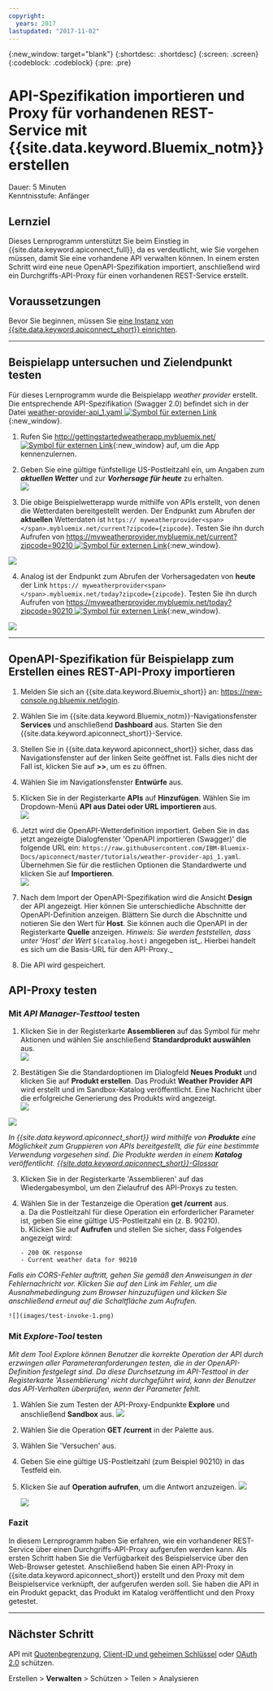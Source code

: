 ```yaml
---
copyright:
  years: 2017
lastupdated: "2017-11-02"
---
```


{:new_window: target="blank"}
{:shortdesc: .shortdesc}
{:screen: .screen}
{:codeblock: .codeblock}
{:pre: .pre}

# API-Spezifikation importieren und Proxy für vorhandenen REST-Service mit {{site.data.keyword.Bluemix_notm}} erstellen
Dauer: 5 Minuten  
Kenntnisstufe: Anfänger  

## Lernziel
Dieses Lernprogramm unterstützt Sie beim Einstieg in {{site.data.keyword.apiconnect_full}}, da es verdeutlicht, wie Sie vorgehen müssen, damit Sie eine vorhandene API verwalten können. In einem ersten Schritt wird eine neue OpenAPI-Spezifikation importiert, anschließend wird ein Durchgriffs-API-Proxy für einen vorhandenen REST-Service erstellt.

## Voraussetzungen
Bevor Sie beginnen, müssen Sie [eine Instanz von {{site.data.keyword.apiconnect_short}} einrichten](tut_prereq_set_up_apic_instance.html).

---


## Beispielapp untersuchen und Zielendpunkt testen

Für dieses Lernprogramm wurde die Beispielapp _weather provider_ erstellt. Die entsprechende API-Spezifikation (Swagger 2.0) befindet sich in der Datei [weather-provider-api_1.yaml ![Symbol für externen Link](../../../icons/launch-glyph.svg "Symbol für externen Link")](https://raw.githubusercontent.com/IBM-Bluemix-Docs/apiconnect/master/tutorials/weather-provider-api_1.yaml){:new_window}.

1. Rufen Sie [http://gettingstartedweatherapp.mybluemix.net/ ![Symbol für externen Link](../../../icons/launch-glyph.svg "Symbol für externen Link")](http://gettingstartedweatherapp.mybluemix.net/){:new_window} auf, um die App kennenzulernen.  
2. Geben Sie eine gültige fünfstellige US-Postleitzahl ein, um Angaben zum _**aktuellen Wetter**_ und zur _**Vorhersage für heute**_ zu erhalten.  
![](images/explore-weatherapp-1.png)

3. Die obige Beispielwetterapp wurde mithilfe von APIs erstellt, von denen die Wetterdaten bereitgestellt werden. Der Endpunkt zum Abrufen der **aktuellen** Wetterdaten ist `https:// myweatherprovider<span></span>.mybluemix.net/current?zipcode={zipcode}`. Testen Sie ihn durch Aufrufen von [https://myweatherprovider.mybluemix.net/current?zipcode=90210 ![Symbol für externen Link](../../../icons/launch-glyph.svg "Symbol für externen Link")](https://myweatherprovider.mybluemix.net/current?zipcode=90210){:new_window}.  

  ![](images/explore-weatherapp-2.png)

4. Analog ist der Endpunkt zum Abrufen der Vorhersagedaten von **heute** der Link `https:// myweatherprovider<span></span>.mybluemix.net/today?zipcode={zipcode}`. Testen Sie ihn durch Aufrufen von [https://myweatherprovider.mybluemix.net/today?zipcode=90210 ![Symbol für externen Link](../../../icons/launch-glyph.svg "Symbol für externen Link")](https://myweatherprovider.mybluemix.net/today?zipcode=90210){:new_window}.  

  ![](images/explore-weatherapp-3.png)


---

## OpenAPI-Spezifikation für Beispielapp zum Erstellen eines REST-API-Proxy importieren
1. Melden Sie sich an {{site.data.keyword.Bluemix_short}} an: https://new-console.ng.bluemix.net/login.
2. Wählen Sie im {{site.data.keyword.Bluemix_notm}}-Navigationsfenster **Services** und anschließend **Dashboard** aus. Starten Sie den {{site.data.keyword.apiconnect_short}}-Service. 
3. Stellen Sie in {{site.data.keyword.apiconnect_short}} sicher, dass das Navigationsfenster auf der linken Seite geöffnet ist. Falls dies nicht der Fall ist, klicken Sie auf **>>**, um es zu öffnen.  
4. Wählen Sie im Navigationsfenster **Entwürfe** aus.   
5. Klicken Sie in der Registerkarte **APIs** auf **Hinzufügen**. Wählen Sie im Dropdown-Menü **API aus Datei oder URL importieren** aus.  
     ![](images/import-1.png)

6. Jetzt wird die OpenAPI-Wetterdefinition importiert. Geben Sie in das jetzt angezeigte Dialogfenster 'OpenAPI importieren (Swagger)' die folgende URL ein:
`https://raw.githubusercontent.com/IBM-Bluemix-Docs/apiconnect/master/tutorials/weather-provider-api_1.yaml`. Übernehmen Sie für die restlichen Optionen die Standardwerte und klicken Sie auf **Importieren**.  
    ![](images/import-2.png)  

7. Nach dem Import der OpenAPI-Spezifikation wird die Ansicht **Design** der API angezeigt. Hier können Sie unterschiedliche Abschnitte der OpenAPI-Definition anzeigen. Blättern Sie durch die Abschnitte und notieren Sie den Wert für **Host**. Sie können auch die OpenAPI in der Registerkarte **Quelle** anzeigen.
  _Hinweis: Sie werden feststellen, dass unter 'Host' der Wert_ `$(catalog.host)` angegeben ist_. Hierbei handelt es sich um die Basis-URL für den API-Proxy._
8. Die API wird gespeichert. 


## API-Proxy testen

### Mit _API Manager-Testtool_ testen
1. Klicken Sie in der Registerkarte **Assemblieren** auf das Symbol für mehr Aktionen und wählen Sie anschließend **Standardprodukt auswählen** aus.  
  ![](images/generate-default-product-1.png)   

2. Bestätigen Sie die Standardoptionen im Dialogfeld **Neues Produkt** und klicken Sie auf **Produkt erstellen**. Das Produkt **Weather Provider API** wird erstellt und im Sandbox-Katalog veröffentlicht. Eine Nachricht über die erfolgreiche Generierung des Produkts wird angezeigt.  
  ![](images/generate-default-product-2.png)  

  ![](images/generate-default-product-3.png)

  _In {{site.data.keyword.apiconnect_short}} wird mithilfe von **Produkte** eine Möglichkeit zum Gruppieren von APIs bereitgestellt, die für eine bestimmte Verwendung vorgesehen sind. Die Produkte werden in einem **Katalog** veröffentlicht.  [{{site.data.keyword.apiconnect_short}}-Glossar](../apic_glossary.html)_

3. Klicken Sie in der Registerkarte 'Assemblieren' auf das Wiedergabesymbol, um den Zielaufruf des API-Proxys zu testen.

4. Wählen Sie in der Testanzeige die Operation **get /current** aus.  
    a. Da die Postleitzahl für diese Operation ein erforderlicher Parameter ist, geben Sie eine gültige US-Postleitzahl ein (z. B. 90210).  
    b. Klicken Sie auf **Aufrufen** und stellen Sie sicher, dass Folgendes angezeigt wird:  
    ```
    - 200 OK response
    - Current weather data for 90210  
    ```
_Falls ein CORS-Fehler auftritt, gehen Sie gemäß den Anweisungen in der Fehlernachricht vor. Klicken Sie auf den Link im Fehler, um die Ausnahmebedingung zum Browser hinzuzufügen und klicken Sie anschließend erneut auf die Schaltfläche zum Aufrufen._

    ![](images/test-invoke-1.png)


### Mit _Explore-Tool_ testen
_Mit dem Tool Explore können Benutzer die korrekte Operation der API durch erzwingen aller Parameteranforderungen testen, die in der OpenAPI-Definition festgelegt sind. Da diese Durchsetzung im API-Testtool in der Registerkarte 'Assemblierung' nicht durchgeführt wird, kann der Benutzer das API-Verhalten überprüfen, wenn der Parameter fehlt._

1. Wählen Sie zum Testen der API-Proxy-Endpunkte **Explore** und anschließend **Sandbox** aus.
    ![](images/test-explore-1.png)
2. Wählen Sie die Operation **GET /current** in der Palette aus.
3. Wählen Sie 'Versuchen' aus.  
4. Geben Sie eine gültige US-Postleitzahl (zum Beispiel 90210) in das Testfeld ein.
5. Klicken Sie auf **Operation aufrufen**, um die Antwort anzuzeigen.
  ![](images/test-explore-2.png)

    ![](images/test-explore-3.png)


### Fazit
In diesem Lernprogramm haben Sie erfahren, wie ein vorhandener REST-Service über einen Durchgriffs-API-Proxy aufgerufen werden kann. Als ersten Schritt haben Sie die Verfügbarkeit des Beispielservice über den Web-Browser getestet. Anschließend haben Sie einen API-Proxy in {{site.data.keyword.apiconnect_short}} erstellt und den Proxy mit dem Beispielservice verknüpft, der aufgerufen werden soll. Sie haben die API in ein Produkt gepackt, das Produkt im Katalog veröffentlicht und den Proxy getestet.

---

## Nächster Schritt

API mit [Quotenbegrenzung](tut_rate_limit.html), [Client-ID und geheimen Schlüssel](tut_secure_landing.html) oder [OAuth 2.0](tut_secure_oauth_2.html) schützen.

Erstellen > **Verwalten** > Schützen > Teilen > Analysieren

